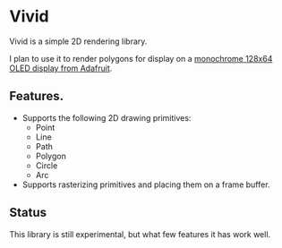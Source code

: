 # Vivid

Vivid is a simple 2D rendering library.

I plan to use it to render polygons for display on a
[monochrome 128x64 OLED display from Adafruit](https://www.adafruit.com/products/938).

## Features.

  * Supports the following 2D drawing primitives:
    * Point
    * Line
    * Path
    * Polygon
    * Circle
    * Arc
  * Supports rasterizing primitives and placing them on a frame buffer.

## Status

This library is still experimental, but what few features it has work well.